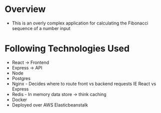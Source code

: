 # Overview
- This is an overly complex application for calculating the Fibonacci sequence of a number input
# Following Technologies Used
- React -> Frontend
- Express -> API
- Node
- Postgres
- Nginx - Decides where to route front vs backend requests IE React vs Express
- Redis - In memory data store -> think caching
- Docker
- Deployed over AWS Elasticbeanstalk
